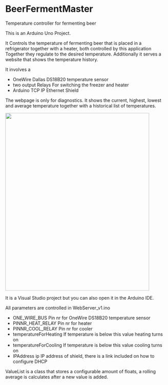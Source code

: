 # BeerFermentMaster
Temperature controller for fermenting beer

This is an Arduino Uno Project.

It Controls the temperature of fermenting beer 
that is placed in a refrigerator together with a heater, both controlled by this application
Together they regulate to the desired temperature. Additionally it serves a website that shows the temperature history.

It involves a
- OneWire Dallas DS18B20 temperature sensor 
- two output Relays For switching the freezer and heater
- Arduino TCP IP Ethernet Shield

The webpage is only for diagnostics.
It shows the current, highest, lowest and average temperature
together with a historical list of temperatures.


<img src="https://user-images.githubusercontent.com/19152655/156921459-bcc95bba-d7a7-4ec9-b0f0-aabb09e5f5fe.png" width="449" height="553">


It is a Visual Studio project but you can also open it in the Arduino IDE.

All parameters are controlled in WebServer_v1.ino 
- ONE_WIRE_BUS            Pin nr for OneWire DS18B20 temperature sensor
- PINNR_HEAT_RELAY        Pin nr for heater
- PINNR_COOL_RELAY        Pin nr for cooler
- temperatureForHeating   If temperature is below this value heating turns on
- temperatureForCooling   If temperature is below this value cooling turns on
- IPAddress ip            IP address of shield, there is a link included on how to configure DHCP

ValueList is a class that stores a configurable amount of floats, a rolling average is calculates after a new value is added.

